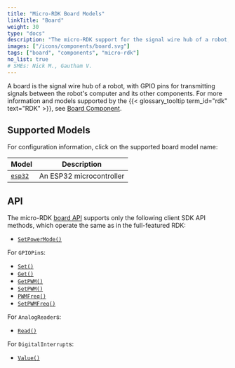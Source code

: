 ```yaml
---
title: "Micro-RDK Board Models"
linkTitle: "Board"
weight: 30
type: "docs"
description: "The micro-RDK support for the signal wire hub of a robot, with GPIO pins for transmitting signals between the robot's computer and its other components."
images: ["/icons/components/board.svg"]
tags: ["board", "components", "micro-rdk"]
no_list: true
# SMEs: Nick M., Gautham V.
---
```


A board is the signal wire hub of a robot, with GPIO pins for transmitting signals between the robot's computer and its other components.
For more information and models supported by the {{< glossary_tooltip term_id="rdk" text="RDK" >}}, see [Board Component](/components/board/).

## Supported Models

For configuration information, click on the supported board model name:

<!-- prettier-ignore -->
| Model             | Description              |
| ----------------- | ------------------------ |
| [`esp32`](esp32/) | An ESP32 microcontroller |

## API

The micro-RDK [board API](/components/board/#api) supports only the following client SDK API methods, which operate the same as in the full-featured RDK:

- [`SetPowerMode()`](/components/board/#setpowermode)

For `GPIOPin`s:

- [`Set()`](/components/board/#set)
- [`Get()`](/components/board/#get)
- [`GetPWM()`](/components/board/#getpwm)
- [`SetPWM()`](/components/board/#setpwm)
- [`PWMFreq()`](/components/board/#pwmfreq)
- [`SetPWMFreq()`](/components/board/#setpwmfreq)

For `AnalogReader`s:

- [`Read()`](/components/board/#read)

For `DigitalInterrupt`s:

- [`Value()`](/components/board/#value)
